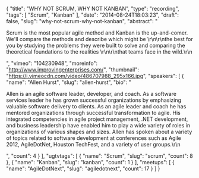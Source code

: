 {
  "title": "WHY NOT SCRUM, WHY NOT KANBAN",
  "type": "recording",
  "tags": [
    "Scrum",
    "Kanban"
  ],
  "date": "2014-08-24T18:03:23",
  "draft": false,
  "slug": "why-not-scrum-why-not-kanban",
  "abstract": "<p>Scrum is the most popular agile method and Kanban is the up-and-comer. We'll compare the methods and describe which might be \r\n\r\nthe best for you by studying the problems they were built to solve and comparing the theoretical foundations to the realities \r\n\r\nthat teams face in the wild.\r\n</p>",
  "vimeo": "104230948",
  "moreinfo": "http://www.improvingenterprises.com/",
  "thumbnail": "https://i.vimeocdn.com/video/486707988_295x166.jpg",
  "speakers": [
    {
      "name": "Allen Hurst",
      "slug": "allen-hurst",
      "bio": "<p>Allen is an agile software leader, developer, and coach. As a software services leader he has grown successful organizations by emphasizing valuable software delivery to clients. As an agile leader and coach he has mentored organizations through successful transformation to agile. His integrated competencies in agile project management, .NET development, and business leadership have enabled him to play a wide variety of roles in organizations of various shapes and sizes. Allen has spoken about a variety of topics related to software development at conferences such as Agile 2012, AgileDotNet, Houston TechFest, and a variety of user groups.\r\n</p>",
      "count": 4
    }
  ],
  "ugtvtags": [
    {
      "name": "Scrum",
      "slug": "scrum",
      "count": 8
    },
    {
      "name": "Kanban",
      "slug": "kanban",
      "count": 1
    }
  ],
  "meetups": [
    {
      "name": "AgileDotNext",
      "slug": "agiledotnext",
      "count": 17
    }
  ]
}